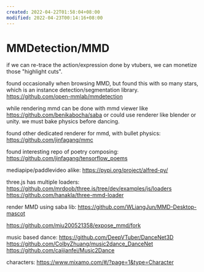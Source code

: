 ```yaml
---
created: 2022-04-22T01:58:04+08:00
modified: 2022-04-23T00:14:16+08:00
---
```


# MMDetection/MMD

if we can re-trace the action/expression done by vtubers, we can monetize those "highlight cuts".

found occasionally when browsing MMD, but found this with so many stars, which is an instance detection/segmentation library.
https://github.com/open-mmlab/mmdetection

while rendering mmd can be done with mmd viewer like https://github.com/benikabocha/saba or could use renderer like blender or unity. we must bake physics before dancing.

found other dedicated renderer for mmd, with bullet physics:
https://github.com/jinfagang/mmc

found interesting repo of poetry composing:
https://github.com/jinfagang/tensorflow_poems

mediapipe/paddlevideo alike:
https://pypi.org/project/alfred-py/

three.js has multiple loaders:
https://github.com/mrdoob/three.js/tree/dev/examples/js/loaders
https://github.com/hanakla/three-mmd-loader

render MMD using saba lib:
https://github.com/WLiangJun/MMD-Desktop-mascot

https://github.com/miu200521358/expose_mmd/fork

music based dance:
https://github.com/DeepVTuber/DanceNet3D
https://github.com/ColbyZhuang/music2dance_DanceNet
https://github.com/caijianfei/Music2Dance

characters:
https://www.mixamo.com/#/?page=1&type=Character
